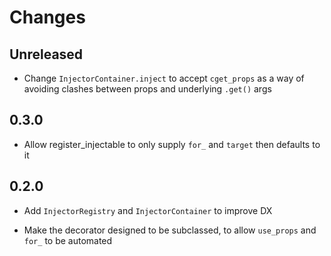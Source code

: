 # Changes

## Unreleased

- Change `InjectorContainer.inject` to accept `cget_props` as a way of avoiding clashes between props and underlying `.get()` args

## 0.3.0

- Allow register_injectable to only supply `for_` and `target` then defaults to it

## 0.2.0

- Add `InjectorRegistry` and `InjectorContainer` to improve DX

- Make the decorator designed to be subclassed, to allow `use_props`
  and `for_` to be automated